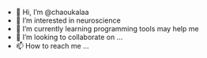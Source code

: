 - 👋 Hi, I’m @chaoukalaa
- 👀 I’m interested in neuroscience 
- 🌱 I’m currently learning programming tools may help me
- 💞️ I’m looking to collaborate on ...
- 📫 How to reach me ...

<!---
chaoukalaa/chaoukalaa is a ✨ special ✨ repository because its `README.md` (this file) appears on your GitHub profile.
You can click the Preview link to take a look at your changes.
--->
